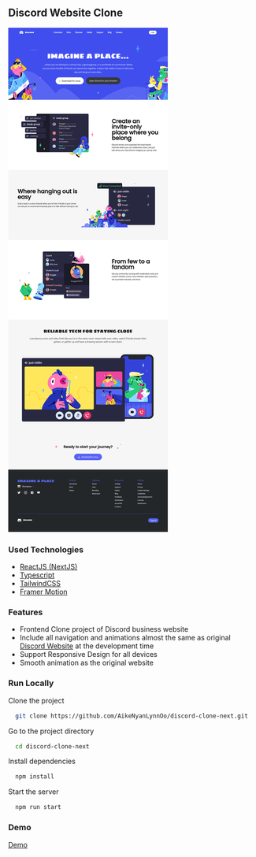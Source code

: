 ## Discord Website Clone

![Design Captured](https://github.com/AikeNyanLynnOo/discord-clone-next/blob/main/public/images/homepage_capture.png "Screen Capture")

### Used Technologies

 - [ReactJS (NextJS)](https://nextjs.org/ )
 - [Typescript](https://www.typescriptlang.org/)
 - [TailwindCSS](https://tailwindcss.com/)
 - [Framer Motion ](https://styled-components.com/)


### Features

- Frontend Clone project of Discord business website
- Include all navigation and animations almost the same as original [Discord Website](https://discord.com/) at the development time
- Support Responsive Design for all devices
- Smooth animation as the original website


### Run Locally

Clone the project

```bash
  git clone https://github.com/AikeNyanLynnOo/discord-clone-next.git
```

Go to the project directory

```bash
  cd discord-clone-next
```

Install dependencies

```bash
  npm install
```

Start the server

```bash
  npm run start
```


### Demo

[Demo](https://discord-site-clone-a1k3.netlify.app/)


